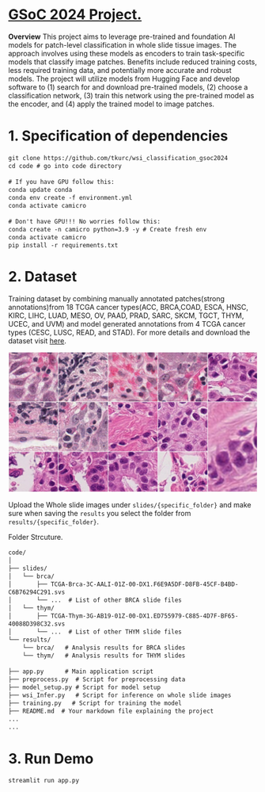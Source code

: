 # [GSoC 2024 Project.](https://github.com/camicroscope/GSOC)

**Overview**
This project aims to leverage pre-trained and foundation AI models for patch-level classification in whole slide tissue images. The approach involves using these models as encoders to train task-specific models that classify image patches. Benefits include reduced training costs, less required training data, and potentially more accurate and robust models. The project will utilize models from Hugging Face and develop software to (1) search for and download pre-trained models, (2) choose a classification network, (3) train this network using the pre-trained model as the encoder, and (4) apply the trained model to image patches.

# 1. Specification of dependencies
```
git clone https://github.com/tkurc/wsi_classification_gsoc2024
cd code # go into code directory

# If you have GPU follow this:
conda update conda
conda env create -f environment.yml
conda activate camicro

# Don't have GPU!!! No worries follow this:
conda create -n camicro python=3.9 -y # Create fresh env
conda activate camicro
pip install -r requirements.txt 
```

# 2. Dataset
Training dataset by combining manually annotated patches(strong annotations)from 18 TCGA cancer types(ACC, BRCA,COAD, ESCA, HNSC, KIRC, LIHC, LUAD, MESO, OV, PAAD, PRAD, SARC, SKCM, TGCT, THYM, UCEC, and UVM) and model generated annotations from 4 TCGA cancer types (CESC, LUSC, READ, and STAD). For more details and download the dataset visit [here](https://zenodo.org/records/6604094).

<!-- <img src="https://drive.google.com/file/d/1aLL1PWk9LibT_p5ieH9izxFjVwUEKdqo/" width="350"> -->

![Example Image](./figures/images.jpeg)

Upload the Whole slide images under `slides/{specific_folder}` and make sure when saving the `results` you select the folder from `results/{specific_folder}`.

Folder Strcuture.
```
code/
│
├── slides/
│   └── brca/
│       ├── TCGA-Brca-3C-AALI-01Z-00-DX1.F6E9A5DF-D8FB-45CF-B4BD-C6B76294C291.svs
│       └── ...  # List of other BRCA slide files
│   └── thym/
│       ├── TCGA-Thym-3G-AB19-01Z-00-DX1.ED755979-C885-4D7F-BF65-40088D398C32.svs
│       └── ...  # List of other THYM slide files
└── results/
    └── brca/   # Analysis results for BRCA slides
    └── thym/   # Analysis results for THYM slides
        
├── app.py      # Main application script
├── preprocess.py  # Script for preprocessing data
├── model_setup.py # Script for model setup
├── wsi_Infer.py   # Script for inference on whole slide images
├── training.py   # Script for training the model
├── README.md  # Your markdown file explaining the project
...
...
```

# 3. Run Demo
```
streamlit run app.py
```
